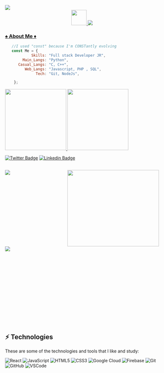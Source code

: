 <img src="https://komarev.com/ghpvc/?username=ArthurHydr&color=blueviolet&style=flat">
<div align='center'>
    <a href="https://github.com/arthurjunior">
    <img width='50px' height='50px' src="https://c.tenor.com/y2JXkY1pXkwAAAAC/cat-computer.giff">
    <img src="https://readme-typing-svg.herokuapp.com?color=%23B836F7&center=true&vCenter=true&multiline=true&width=500&height=65&lines=Hello+Friend!;My+name+is+Arthur%2C+and+I'm+a+Developer">
</div>

</div>
  
  ### ♠️ About Me ♦️
 
```js
   //I used "const" because I'm CONSTantly evolving
   const Me = {
            Skills: "Full stack Developer JR",
        Main_Langs: "Python",
      Casual_Langs: "C, C++", 
         Web_Langs: "Javascript, PHP , SQL",
              Tech: "Git, NodeJs",

    };

```
<div>
  <a href="https://github.com/ARTHURJUNIOR">
  <img height="200em" src="https://activity-graph.herokuapp.com/graph?username=ARTHURJUNIOR&theme=github&bg_color=20232a&hide_border=true"/>
  <img height="200em" src="https://github-readme-stats.vercel.app/api/top-langs/?username=ARTHURJUNIOR&hide_border=1&theme=react&hide=issues&langs_count=5&custom_title=Top%20Languages"/>
<div>






[![Twitter Badge](https://img.shields.io/badge/-Twitter-blue?style=flat-square&labelColor=blue&logo=twitter&logoColor=white&link=https://twitter.com/arthug7)](https://twitter.com/arthug7)
[![Linkedin Badge](https://img.shields.io/badge/-LinkedIn-blue?style=flat-square&logo=Linkedin&logoColor=white&link=https://www.linkedin.com/in/devarthur/)](https://www.linkedin.com/in/devarthur/) 







<div>
  
<br>

  <img align="left" src="https://github-readme-stats.vercel.app/api?username=arthurjunior&hide=contribs,prs&show_icons=true&theme=onedark"/>
  <div align="right"><img width="300px" height="250px" src="https://c.tenor.com/AlUkiGkR2j8AAAAC/new-game-ahagon-umiko-programming.gif"></div>
  <img align="left" src="https://github-readme-stats.vercel.app/api/top-langs/?username=arthurjunior&theme=onedark">

  <br><br><br><br><br><br><br><br><br><br><br><br><br><br>

  

## ⚡️ Technologies

These are some of the technologies and tools that I like and study:

![React](https://img.shields.io/badge/-React-black?style=flat-square&logo=react)
![JavaScript](https://img.shields.io/badge/-JavaScript-black?style=flat-square&logo=javascript)
![HTML5](https://img.shields.io/badge/-HTML5-E34F26?style=flat-square&logo=html5&logoColor=white)
![CSS3](https://img.shields.io/badge/-CSS3-1572B6?style=flat-square&logo=css3)
![Google Cloud](https://img.shields.io/badge/Google%20Cloud-4285F4?style=flat-square&logo=google-cloud&logoColor=white)
![Firebase](https://img.shields.io/badge/Firebase-FFCA28?style=flat-square&logo=firebase&logoColor=white)
![Git](https://img.shields.io/badge/-Git-black?style=flat-square&logo=git)
![GitHub](https://img.shields.io/badge/-GitHub-181717?style=flat-square&logo=github)
![VSCode](https://img.shields.io/badge/-VSCode-007ACC?style=flat-square&logo=visual-studio-code&logoColor=white)

